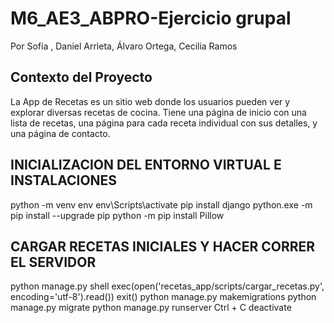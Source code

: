 # M6_AE3_ABPRO-Ejercicio grupal
Por Sofía , Daniel Arrieta, Álvaro Ortega, Cecilia Ramos

## Contexto del Proyecto

La App de Recetas es un sitio web donde los usuarios pueden ver y explorar diversas recetas de cocina. Tiene una página de inicio con una lista de recetas, una página para cada receta individual con sus detalles, y una página de contacto.

## INICIALIZACION DEL ENTORNO VIRTUAL E INSTALACIONES

python -m venv env
env\Scripts\activate
pip install django
python.exe -m pip install --upgrade pip
python -m pip install Pillow


## CARGAR RECETAS INICIALES Y HACER CORRER EL SERVIDOR

python manage.py shell
exec(open('recetas_app/scripts/cargar_recetas.py', encoding='utf-8').read())
exit()
python manage.py makemigrations
python manage.py migrate
python manage.py runserver
Ctrl + C
deactivate
